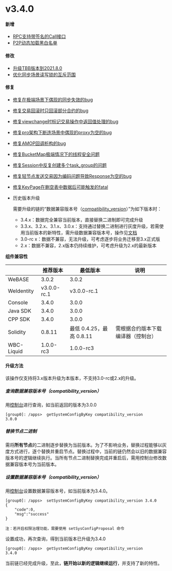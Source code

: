# v3.4.0

#### 新增

* [RPC支持带签名的Call接口](https://github.com/FISCO-BCOS/FISCO-BCOS/pull/3611)
* [P2P动态加载黑白名单](https://github.com/FISCO-BCOS/FISCO-BCOS/pull/3621)

#### 修改

* [升级TBB版本到2021.8.0](https://github.com/FISCO-BCOS/FISCO-BCOS/pull/3656)
* [优化同步场景读写锁的互斥范围](https://github.com/FISCO-BCOS/FISCO-BCOS/pull/3650)

#### 修复

* [修复在极端场景下偶现的同步失效的bug](https://github.com/FISCO-BCOS/FISCO-BCOS/pull/3674)
* [修复交易回滚时只回滚部分合约的bug](https://github.com/FISCO-BCOS/FISCO-BCOS/pull/3629)
* [修复viewchange时标记交易操作中返回值处理的bug](https://github.com/FISCO-BCOS/FISCO-BCOS/pull/3654)
* [修复pro架构下断连场景中偶现的proxy为空的bug](https://github.com/FISCO-BCOS/FISCO-BCOS/pull/3684)
* [修复AMOP回调析构的bug](https://github.com/FISCO-BCOS/FISCO-BCOS/pull/3673)
* [修复BucketMap极端情况下的线程安全问题](https://github.com/FISCO-BCOS/FISCO-BCOS/pull/3666)
* [修复Session中反复创建多个task_group的问题](https://github.com/FISCO-BCOS/FISCO-BCOS/pull/3662)
* [修复轻节点发送交易因为编码问题导致Response为空的bug](https://github.com/FISCO-BCOS/FISCO-BCOS/pull/3670)
* [修复KeyPage在删空表中数据后可能触发的fatal](https://github.com/FISCO-BCOS/FISCO-BCOS/pull/3686)

* 历史版本升级

  需要升级的链的“数据兼容版本号（[compatibility_version](#id5)）”为如下版本时：

  * 3.4.x：数据完全兼容当前版本，直接替换二进制即可完成升级
  * 3.3.x、3.2.x、3.1.x、3.0.x：支持通过替换二进制进行灰度升级，若需使用当前版本的新特性，需升级数据兼容版本号，操作见[文档](#id5)
  * 3.0-rc x：数据不兼容，无法升级，可考虑逐步将业务迁移至3.x正式版
  * 2.x：数据不兼容，2.x版本仍持续维护，可考虑升级为2.x的最新版本

**组件兼容性**

|            | 推荐版本  | 最低版本                 | 说明                               |
| ---------- | --------- | ------------------------ | ---------------------------------- |
| WeBASE     | 3.0.2      | 3.0.2                   |                                    |
| WeIdentity | v3.0.0-rc.1| v3.0.0-rc.1             |                                    |
| Console    | 3.4.0     | 3.0.0                    |                                    |
| Java SDK   | 3.4.0     | 3.0.0                    |                                    |
| CPP SDK    | 3.4.0     | 3.0.0                    |                                    |
| Solidity   | 0.8.11    | 最低 0.4.25，最高 0.8.11 | 需根据合约版本下载编译器（控制台） |
| WBC-Liquid | 1.0.0-rc3 | 1.0.0-rc3                |                                    |

#### 升级方法

该操作仅支持将3.x版本升级为本版本，不支持3.0-rc或2.x的升级。

##### 查询数据兼容版本号（compatibility_version）

用[控制台](https://fisco-bcos-doc.readthedocs.io/zh_CN/latest/docs/operation_and_maintenance/console/console_commands.html#getsystemconfigbykey)进行查询，如当前返回的版本为3.0.0

``` 
[group0]: /apps>  getSystemConfigByKey compatibility_version
3.0.0
```

##### 替换节点二进制

需将**所有节点**的二进制逐步替换为当前版本。为了不影响业务，替换过程能够以灰度方式进行，逐个替换并重启节点。替换过程中，当前的链仍然会以旧的数据兼容版本号的逻辑继续执行。当所有节点二进制替换完成并重启后，需用控制台修改数据兼容版本号为当前版本。

##### 设置数据兼容版本号（compatibility_version）

用[控制台](https://fisco-bcos-doc.readthedocs.io/zh_CN/latest/docs/operation_and_maintenance/console/console_commands.html#setsystemconfigbykey)设置数据兼容版本号，如当前版本为3.4.0。

```
[group0]: /apps>  setSystemConfigByKey compatibility_version 3.4.0
{
    "code":0,
    "msg":"success"
}

注：若开启权限治理功能，需要使用 setSysConfigProposal 命令
```

设置成功，再次查询，得到当前版本已升级为3.4.0

``` 
[group0]: /apps>  getSystemConfigByKey compatibility_version
3.4.0
```

当前链已经完成升级，至此，**链开始以新的逻辑继续运行**，并支持了新的特性。
